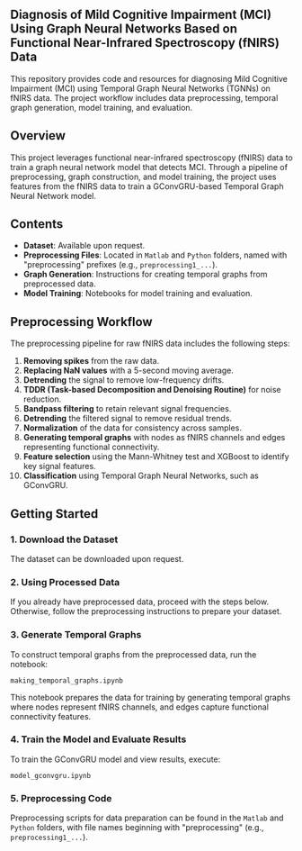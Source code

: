 ## Diagnosis of Mild Cognitive Impairment (MCI) Using Graph Neural Networks Based on Functional Near-Infrared Spectroscopy (fNIRS) Data

This repository provides code and resources for diagnosing Mild Cognitive Impairment (MCI) using Temporal Graph Neural Networks (TGNNs) on fNIRS data. The project workflow includes data preprocessing, temporal graph generation, model training, and evaluation.

## Overview

This project leverages functional near-infrared spectroscopy (fNIRS) data to train a graph neural network model that detects MCI. Through a pipeline of preprocessing, graph construction, and model training, the project uses features from the fNIRS data to train a GConvGRU-based Temporal Graph Neural Network model.

## Contents

- **Dataset**: Available upon request.
- **Preprocessing Files**: Located in `Matlab` and `Python` folders, named with "preprocessing" prefixes (e.g., `preprocessing1_...`).
- **Graph Generation**: Instructions for creating temporal graphs from preprocessed data.
- **Model Training**: Notebooks for model training and evaluation.

## Preprocessing Workflow

The preprocessing pipeline for raw fNIRS data includes the following steps:
1. **Removing spikes** from the raw data.
2. **Replacing NaN values** with a 5-second moving average.
3. **Detrending** the signal to remove low-frequency drifts.
4. **TDDR (Task-based Decomposition and Denoising Routine)** for noise reduction.
5. **Bandpass filtering** to retain relevant signal frequencies.
6. **Detrending** the filtered signal to remove residual trends.
7. **Normalization** of the data for consistency across samples.
8. **Generating temporal graphs** with nodes as fNIRS channels and edges representing functional connectivity.
9. **Feature selection** using the Mann-Whitney test and XGBoost to identify key signal features.
10. **Classification** using Temporal Graph Neural Networks, such as GConvGRU.

## Getting Started

### 1. Download the Dataset

The dataset can be downloaded upon request.

### 2. Using Processed Data

If you already have preprocessed data, proceed with the steps below. Otherwise, follow the preprocessing instructions to prepare your dataset.

### 3. Generate Temporal Graphs

To construct temporal graphs from the preprocessed data, run the notebook:

`making_temporal_graphs.ipynb`

This notebook prepares the data for training by generating temporal graphs where nodes represent fNIRS channels, and edges capture functional connectivity features.

### 4. Train the Model and Evaluate Results

To train the GConvGRU model and view results, execute:

`model_gconvgru.ipynb`

### 5. Preprocessing Code

Preprocessing scripts for data preparation can be found in the `Matlab` and `Python` folders, with file names beginning with "preprocessing" (e.g., `preprocessing1_...`).

